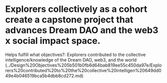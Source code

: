 # Explorers collectively as a cohort create a capstone project that advances Dream DAO and the web3 x social impact space.

Helps fulfill what objectives?: Explorers contributed to the collective intelligence/knowledge of the Dream DAO, web3, and the world (../Design%20Objectives%205b501b0fb6d64bab819ee55c450da97e/Explorers%20contributed%20to%20the%20collective%20intelligen%20649dd049e4b046519bca5b4dbb8cd272.md)